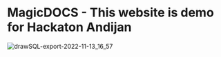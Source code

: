 # MagicDOCS - This website is demo for Hackaton Andijan
![drawSQL-export-2022-11-13_16_57](https://user-images.githubusercontent.com/91143577/201520483-ad513394-3f1d-43f5-97f3-2cf12fd93c5f.png)
